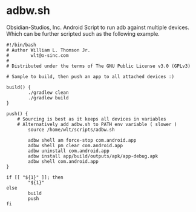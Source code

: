 # adbw.sh
Obsidian-Studios, Inc. Android Script to run adb against multiple 
devices. Which can be further scripted such as the following example.

```shell
#!/bin/bash
# Author William L. Thomson Jr.
#        wlt@o-sinc.com
#
# Distributed under the terms of The GNU Public License v3.0 (GPLv3)

# Sample to build, then push an app to all attached devices :)

build() {
        ./gradlew clean
        ./gradlew build
}

push() {
	# Sourcing is best as it keeps all devices in variables
	# Alternatively add adbw.sh to PATH env variable ( slower )
        source /home/wlt/scripts/adbw.sh

        adbw shell am force-stop com.android.app
        adbw shell pm clear com.android.app
        adbw uninstall com.android.app
        adbw install app/build/outputs/apk/app-debug.apk
        adbw shell com.android.app
}

if [[ "${1}" ]]; then
        "${1}"
else
        build
        push
fi

```

